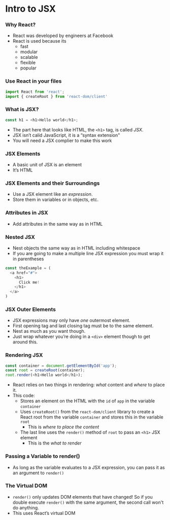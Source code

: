 # Intro to JSX

### Why React?

- React was developed by engineers at Facebook
- React is used because its
   - fast
   - modular
   - scalable
   - flexible
   - popular

### Use React in your files

```javascript
import React from 'react';
import { createRoot } from 'react-dom/client'
```

### What is JSX?

```javascript
const h1 = <h1>Hello world</h1>;
```

- The part here that looks like HTML, the `<h1>` tag, is called *JSX.*
- JSX isn’t calid JavaScript, it is a “syntax extension"
- You will need a JSX complier to make this work

### JSX Elements

- A basic unit of JSX is an element
- It’s HTML

### JSX Elements and their Surroundings

- Use a JSX element like an *expression*.
- Store them in variables or in objects, etc.

### Attributes in JSX

- Add attributes in the same way as in HTML

### Nested JSX

- Nest objects the same way as in HTML including whitespace
- If you are going to make a multiple line JSX expression you must wrap it in parentheses

```javascript
const theExample = (
  <a href="#">
    <h1>
      Click me!
    </h1>
  </a>
)
```

### JSX Outer Elements

- JSX expressions may only have *one* outermost element.
- First opening tag and last closing tag must be to the same element.
- Nest as much as you want though.
- Just wrap whatever you’re doing in a `<div>` element though to get around this.

### Rendering JSX

```javascript
const container = document.getElementById('app');
const root = createRoot(container);
root.render(<h1>Hello world</h1>);
```

- React relies on two things in rendering: *what* content and *where* to place it.
- This code:
   - Stores an element on the HTML with the `id` of `app` in the variable `container`
   - Uses `createRoot()` from the `react-dom/client` library to create a React root from the variable `container` and stores this in the variable `root`
      - This is *where to place the content*
   - The last line uses the `render()` method of `root` to pass an `<h1>` JSX element
      - This is the *what to render*

### Passing a Variable to render()

- As long as the variable evaluates to a JSX expression, you can pass it as an argument to `render()`

### The Virtual DOM

- `render()` only updates DOM elements that have changed! So if you double execute `render()` with the same argument, the second call won't do anything.
- This uses React’s virtual DOM

